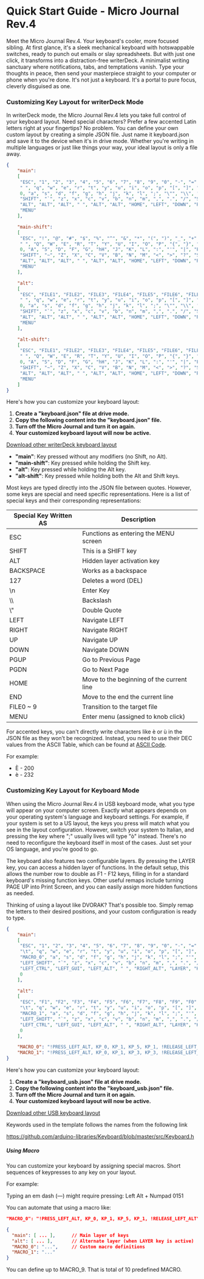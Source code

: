# Quick Start Guide - Micro Journal Rev.4

Meet the Micro Journal Rev.4. Your keyboard's cooler, more focused sibling. At first glance, it's a sleek mechanical keyboard with hotswappable switches, ready to punch out emails or slay spreadsheets. But with just one click, it transforms into a distraction-free writerDeck. A minimalist writing sanctuary where notifications, tabs, and temptations vanish. Type your thoughts in peace, then send your masterpiece straight to your computer or phone when you're done. It's not just a keyboard. It's a portal to pure focus, cleverly disguised as one.


### Customizing Key Layout for writerDeck Mode

In writerDeck mode, the Micro Journal Rev.4 lets you take full control of your keyboard layout. Need special characters? Prefer a few accented Latin letters right at your fingertips? No problem. You can define your own custom layout by creating a simple JSON file. Just name it keyboard.json and save it to the device when it's in drive mode. Whether you're writing in multiple languages or just like things your way, your ideal layout is only a file away.


```json
{
    "main": 
    [
     "ESC", "1", "2", "3", "4", "5", "6", "7", "8", "9", "0", "-", "=", "BACKSPACE", "DEL",
     " ", "q", "w", "e", "r", "t", "y", "u", "i", "o", "p", "[", "]", "\n", "PGUP",
     0, "a", "s", "d", "f", "g", "h", "j", "k", "l", ";", "\"", "\\", "PGDN",
     "SHIFT", "`", "z", "x", "c", "v", "b", "n", "m", ",", ".", "/", "SHIFT", "UP", "END",
     "ALT", "ALT", "ALT", " ", "ALT", "ALT", "HOME", "LEFT", "DOWN", "RIGHT",
     "MENU"
    ],

    "main-shift": 
    [
     "ESC", "!", "@", "#", "$", "%", "^", "&", "*", "(", ")", "_", "+", "BACKSPACE", "DEL",
     " ", "Q", "W", "E", "R", "T", "Y", "U", "I", "O", "P", "{", "}", "\n", "PGUP",
     0, "A", "S", "D", "F", "G", "hH", "J", "K", "L", ":", "'", "|", "PGDN",
     "SHIFT", "~", "Z", "X", "C", "V", "B", "N", "M", "<", ">", "?", "SHIFT", "UP", "END",
     "ALT", "ALT", "ALT", " ", "ALT", "ALT", "HOME", "LEFT", "DOWN", "RIGHT",
     "MENU"
    ],

    "alt": 
    [
     "ESC", "FILE1", "FILE2", "FILE3", "FILE4", "FILE5", "FILE6", "FILE7", "FILE8", "FILE9", "FILE0", "-", "=", "BACKSPACE", "DEL",
     " ", "q", "w", "e", "r", "t", "y", "u", "i", "o", "p", "[", "]", "\n", "PGUP",
     0, "a", "s", "d", "f", "g", "h", "j", "k", "l", ";", "\"", "\\", "PGDN",
     "SHIFT", "`", "z", "x", "c", "v", "b", "n", "m", ",", ".", "/", "SHIFT", "UP", "END",
     "ALT", "ALT", "ALT", " ", "ALT", "ALT", "HOME", "LEFT", "DOWN", "RIGHT",
     "MENU"
    ],

    "alt-shift": 
    [
     "ESC", "FILE1", "FILE2", "FILE3", "FILE4", "FILE5", "FILE6", "FILE7", "FILE8", "FILE9", "FILE0", "-", "=", "BACKSPACE", "DEL",
     " ", "Q", "W", "E", "R", "T", "Y", "U", "I", "O", "P", "{", "}", "\n", "PGUP",
     0, "A", "S", "D", "F", "G", "hH", "J", "K", "L", ":", "'", "|", "PGDN",
     "SHIFT", "~", "Z", "X", "C", "V", "B", "N", "M", "<", ">", "?", "SHIFT", "UP", "END",
     "ALT", "ALT", "ALT", " ", "ALT", "ALT", "HOME", "LEFT", "DOWN", "RIGHT",
     "MENU"
    ]
}
```

Here's how you can customize your keyboard layout:

1. **Create a "keyboard.json" file at drive mode.**
2. **Copy the following content into the "keyboard.json" file.**
3. **Turn off the Micro Journal and turn it on again.**
4. **Your customized keyboard layout will now be active.**


[Download other writerDeck keyboard layout](https://github.com/unkyulee/micro-journal/tree/main/micro-journal-rev-4-revamp/keyboard_template)

- **"main"**: Key pressed without any modifiers (no Shift, no Alt).
- **"main-shift"**: Key pressed while holding the Shift key.
- **"alt"**: Key pressed while holding the Alt key.
- **"alt-shift"**: Key pressed while holding both the Alt and Shift keys.

Most keys are typed directly into the JSON file between quotes. However, some keys are special and need specific representations. Here is a list of special keys and their corresponding representations:

| Special Key Written AS | Description                               |
| ---------------------- | ----------------------------------------- |
| ESC                    | Functions as entering the MENU screen     |
| SHIFT                  | This is a SHIFT key                       |
| ALT                    | Hidden layer activation key               |
| BACKSPACE              | Works as a backspace                      |
| 127                    | Deletes a word (DEL)                      |
| \n                     | Enter Key                                 |
| \\\\                   | Backslash                                 |
| \\"                    | Double Quote                              |
| LEFT                   | Navigate LEFT                             |
| RIGHT                  | Navigate RIGHT                            |
| UP                     | Navigate UP                               |
| DOWN                   | Navigate DOWN                             |
| PGUP                   | Go to Previous Page                       |
| PGDN                   | Go to Next Page                           |
| HOME                   | Move to the beginning of the current line |
| END                    | Move to the end the current line          |
| FILE0 ~ 9              | Transition to the target file             |
| MENU                   | Enter menu (assigned to knob click)       |

For accented keys, you can't directly write characters like è or ù in the JSON file as they won’t be recognized. Instead, you need to use their DEC values from the ASCII Table, which can be found at [ASCII Code](https://www.ascii-code.com/).

For example:
- È - 200
- è - 232



### Customizing Key Layout for Keyboard Mode

When using the Micro Journal Rev.4 in USB keyboard mode, what you type will appear on your computer screen. Exactly what appears depends on your operating system's language and keyboard settings. For example, if your system is set to a US layout, the keys you press will match what you see in the layout configuration. However, switch your system to Italian, and pressing the key where ";" usually lives will type "ò" instead. There's no need to reconfigure the keyboard itself in most of the cases. Just set your OS language, and you're good to go.

The keyboard also features two configurable layers. By pressing the LAYER key, you can access a hidden layer of functions. In the default setup, this allows the number row to double as F1 - F12 keys, filling in for a standard keyboard's missing function keys. Other useful remaps include turning PAGE UP into Print Screen, and you can easily assign more hidden functions as needed.

Thinking of using a layout like DVORAK? That's possible too. Simply remap the letters to their desired positions, and your custom configuration is ready to type.


```json
{
    "main": 
    [
     "ESC", "1", "2", "3", "4", "5", "6", "7", "8", "9", "0", "-", "=", "\b", "DELETE",
     "\t", "q", "w", "e", "r", "t", "y", "u", "i", "o", "p", "[", "]", "\n", "PAGE_UP",
     "MACRO_0", "a", "s", "d", "f", "g", "h", "j", "k", "l", ";", "'", "\\", "PAGE_DOWN",
     "LEFT_SHIFT", "`", "z", "x", "c", "v", "b", "n", "m", ",", ".", "/", "LEFT_SHIFT", "UP_ARROW", "END",
     "LEFT_CTRL", "LEFT_GUI", "LEFT_ALT", " ", "RIGHT_ALT", "LAYER", "HOME", "LEFT_ARROW", "DOWN_ARROW", "RIGHT_ARROW",
     0
    ],

    "alt": 
    [
     "ESC", "F1", "F2", "F3", "F4", "F5", "F6", "F7", "F8", "F9", "F0", "F11", "F12", "\b", "DELETE",
     "\t", "q", "w", "e", "r", "t", "y", "u", "i", "o", "p", "[", "]", "\n", "PRINT_SCREEN",
     "MACRO_1", "a", "s", "d", "f", "g", "h", "j", "k", "l", ";", "'", "\\", "PAGE_DOWN",
     "LEFT_SHIFT", "`", "z", "x", "c", "v", "b", "n", "m", ",", ".", "/", "LEFT_SHIFT", "UP_ARROW", "END",
     "LEFT_CTRL", "LEFT_GUI", "LEFT_ALT", " ", "RIGHT_ALT", "LAYER", "HOME", "LEFT_ARROW", "DOWN_ARROW", "RIGHT_ARROW",
     0
    ],

    "MACRO_0": "!PRESS_LEFT_ALT, KP_0, KP_1, KP_5, KP_1, !RELEASE_LEFT_ALT",
    "MACRO_1": "!PRESS_LEFT_ALT, KP_0, KP_1, KP_3, KP_3, !RELEASE_LEFT_ALT"
}
```

Here's how you can customize your keyboard layout:

1. **Create a "keyboard_usb.json" file at drive mode.**
2. **Copy the following content into the "keyboard_usb.json" file.**
3. **Turn off the Micro Journal and turn it on again.**
4. **Your customized keyboard layout will now be active.**

[Download other USB keyboard layout](https://github.com/unkyulee/micro-journal/tree/main/micro-journal-rev-4-revamp/keyboard_usb_template)

Keywords used in the template follows the names from the following link

https://github.com/arduino-libraries/Keyboard/blob/master/src/Keyboard.h



##### Using Macro

You can customize your keyboard by assigning special macros. Short sequences of keypresses to any key on your layout.

For example:

Typing an em dash (—) might require pressing:
Left Alt + Numpad 0151

You can automate that using a macro like:

```json
"MACRO_0": "!PRESS_LEFT_ALT, KP_0, KP_1, KP_5, KP_1, !RELEASE_LEFT_ALT"
```

```json
{
  "main": [ ... ],      // Main layer of keys
  "alt": [ ... ],       // Alternate layer (when LAYER key is active)
  "MACRO_0": "...",     // Custom macro definitions
  "MACRO_1": "..."
}
```

You can define up to MACRO_9. That is total of 10 predefined MACRO.